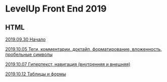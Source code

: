 # LevelUp Front End 2019

## HTML

[2019.09.30 Начало](/articles/2019.09.30)

[2019.10.05 Теги, комментарии, доктайп, форматирование, вложенность, пробельные символы](/articles/2019.10.05)

[2019.10.07 Гипертекст, навигация (внутренняя и внешняя)](/articles/2019.10.07/)

[2019.10.12 Таблицы и формы](/articles/2019.10.12/)

